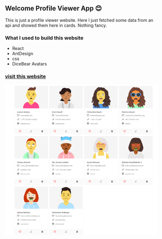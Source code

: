 ## Welcome Profile Viewer App 😊

<!-- what i used to build this website -->

This is just a profile viewer website. Here I just fetched some data from an api and showed them here in cards. Nothing fancy.

### What I used to build this website

- React
- AntDesign
- css
- DiceBear Avatars

<!-- visit the website -->

### [visit this website](https://profile-viewer-hasan.netlify.app/)

[![](./src/assets/page1.png)](https://profile-viewer-hasan.netlify.app/)
